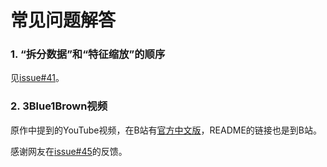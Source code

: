 
# 常见问题解答
### 1. “拆分数据”和“特征缩放”的顺序
见[issue#41](https://github.com/MachineLearning100/100-Days-Of-ML-Code/issues/41)。

### 2. 3Blue1Brown视频
原作中提到的YouTube视频，在B站有[官方中文版](https://space.bilibili.com/88461692/#/)，README的链接也是到B站。

感谢网友在[issue#45](https://github.com/MachineLearning100/100-Days-Of-ML-Code/issues/45)的反馈。
